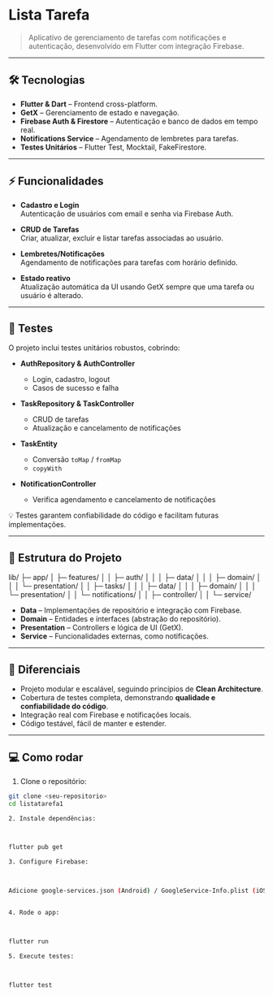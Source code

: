 # Lista Tarefa

> Aplicativo de gerenciamento de tarefas com notificações e autenticação, desenvolvido em Flutter com integração Firebase.

---

## 🛠 Tecnologias

- **Flutter & Dart** – Frontend cross-platform.
- **GetX** – Gerenciamento de estado e navegação.
- **Firebase Auth & Firestore** – Autenticação e banco de dados em tempo real.
- **Notifications Service** – Agendamento de lembretes para tarefas.
- **Testes Unitários** – Flutter Test, Mocktail, FakeFirestore.

---

## ⚡ Funcionalidades

- **Cadastro e Login**  
  Autenticação de usuários com email e senha via Firebase Auth.  

- **CRUD de Tarefas**  
  Criar, atualizar, excluir e listar tarefas associadas ao usuário.

- **Lembretes/Notificações**  
  Agendamento de notificações para tarefas com horário definido.  

- **Estado reativo**  
  Atualização automática da UI usando GetX sempre que uma tarefa ou usuário é alterado.

---

## 🧪 Testes

O projeto inclui testes unitários robustos, cobrindo:  

- **AuthRepository & AuthController**  
  - Login, cadastro, logout  
  - Casos de sucesso e falha  

- **TaskRepository & TaskController**  
  - CRUD de tarefas  
  - Atualização e cancelamento de notificações  

- **TaskEntity**  
  - Conversão `toMap` / `fromMap`  
  - `copyWith`  

- **NotificationController**  
  - Verifica agendamento e cancelamento de notificações

💡 Testes garantem confiabilidade do código e facilitam futuras implementações.

---

## 🚀 Estrutura do Projeto

lib/ 
├─ app/
│   ├─ features/ 
│   │   ├─ auth/ 
│   │   │   ├─ data/ 
│   │   │   ├─ domain/ 
│   │   │   └─ presentation/ 
│   │   ├─ tasks/ 
│   │   │   ├─ data/ 
│   │   │   ├─ domain/ 
│   │   │   └─ presentation/ 
│   │   └─ notifications/ 
│   │       ├─ controller/ 
│   │       └─ service/

- **Data** – Implementações de repositório e integração com Firebase.  
- **Domain** – Entidades e interfaces (abstração do repositório).  
- **Presentation** – Controllers e lógica de UI (GetX).  
- **Service** – Funcionalidades externas, como notificações.  

---

## 🎯 Diferenciais

- Projeto modular e escalável, seguindo princípios de **Clean Architecture**.  
- Cobertura de testes completa, demonstrando **qualidade e confiabilidade do código**.  
- Integração real com Firebase e notificações locais.  
- Código testável, fácil de manter e estender.

---

## 💻 Como rodar

1. Clone o repositório:  
```bash
git clone <seu-repositorio>
cd listatarefa1

2. Instale dependências:



flutter pub get

3. Configure Firebase:



Adicione google-services.json (Android) / GoogleService-Info.plist (iOS).


4. Rode o app:



flutter run

5. Execute testes:



flutter test

